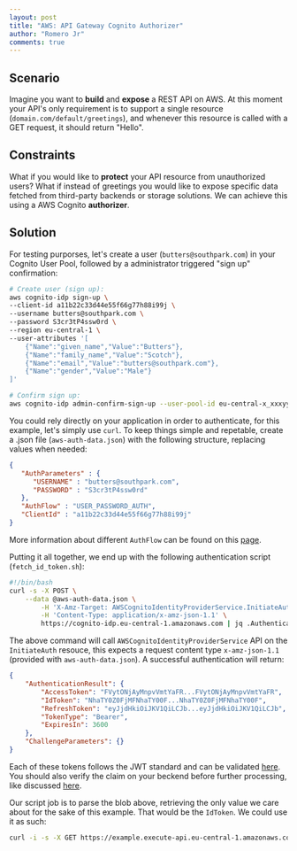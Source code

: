 ```yaml
---
layout: post
title: "AWS: API Gateway Cognito Authorizer"
author: "Romero Jr"
comments: true
---
```


## Scenario

Imagine you want to **build** and **expose** a REST API on AWS. At this moment your API's only requirement is to support a single resource (`domain.com/default/greetings`), and whenever this resource is called with a GET request, it should return "Hello".

## Constraints

What if you would like to **protect** your API resource from unauthorized users? What if instead of greetings you would like to expose specific data fetched from third-party backends or storage solutions. We can achieve this using a AWS Cognito **authorizer**.

## Solution


For testing purporses, let's create a user (`butters@southpark.com`) in your Cognito User Pool, followed by a administrator triggered "sign up" confirmation:

```bash
# Create user (sign up):
aws cognito-idp sign-up \
--client-id a11b22c33d44e55f66g77h88i99j \
--username butters@southpark.com \
--password S3cr3tP4ssw0rd \
--region eu-central-1 \
--user-attributes '[
    {"Name":"given_name","Value":"Butters"},
    {"Name":"family_name","Value":"Scotch"},
    {"Name":"email","Value":"butters@southpark.com"},
    {"Name":"gender","Value":"Male"}
]'

# Confirm sign up:
aws cognito-idp admin-confirm-sign-up --user-pool-id eu-central-x_xxxyyyzzz --username 58ccaeb4-0668-4361-97f2-b782f4dc00c1
```


You could rely directly on your application in order to authenticate, for this example, let's simply use `curl`. To keep things simple and repetable, create a .json file (`aws-auth-data.json`) with the following structure, replacing values when needed:

```json
{
   "AuthParameters" : {
      "USERNAME" : "butters@southpark.com",
      "PASSWORD" : "S3cr3tP4ssw0rd"
   },
   "AuthFlow" : "USER_PASSWORD_AUTH",
   "ClientId" : "a11b22c33d44e55f66g77h88i99j"
}
```

More information about different `AuthFlow` can be found on this [page](https://docs.aws.amazon.com/cognito-user-identity-pools/latest/APIReference/API_InitiateAuth.html).

Putting it all together, we end up with the following authentication script (`fetch_id_token.sh`):
```bash
#!/bin/bash
curl -s -X POST \
    --data @aws-auth-data.json \
        -H 'X-Amz-Target: AWSCognitoIdentityProviderService.InitiateAuth' \
        -H 'Content-Type: application/x-amz-json-1.1' \
        https://cognito-idp.eu-central-1.amazonaws.com | jq .AuthenticationResult.IdToken | sed 's/\"//g'
```

The above command will call `AWSCognitoIdentityProviderService` API on the `InitiateAuth` resouce, this expects a request content type `x-amz-json-1.1` (provided with `aws-auth-data.json`). A successful authentication will return:

```json
{
    "AuthenticationResult": {
        "AccessToken": "FVytONjAyMnpvVmtYaFR...FVytONjAyMnpvVmtYaFR",
        "IdToken": "NhaTY0Z0FjMFNhaTY00F...NhaTY0Z0FjMFNhaTY00F",
        "RefreshToken": "eyJjdHkiOiJKV1QiLCJb...eyJjdHkiOiJKV1QiLCJb",
        "TokenType": "Bearer",
        "ExpiresIn": 3600
    },
    "ChallengeParameters": {}
}
```

Each of these tokens follows the JWT standard and can be validated [here](https://jwt.io/). You should also verify the claim on your beckend before further processing, like discussed [here](https://docs.aws.amazon.com/cognito/latest/developerguide/amazon-cognito-user-pools-using-tokens-verifying-a-jwt.html).

Our script job is to parse the blob above, retrieving the only value we care about for the sake of this example. That would be the `IdToken`. We could use it as such:

```bash
curl -i -s -X GET https://example.execute-api.eu-central-1.amazonaws.com/default/greetings -H "Authorization: $(./fetch_id_token.sh)"
```
